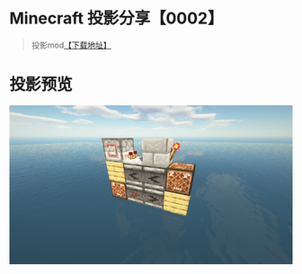 # Minecraft 投影分享【0002】  
>投影mod[【下载地址】](https://www.curseforge.com/minecraft/mc-mods/litematica)   
# 投影预览  
![图片预览](picture.png)
